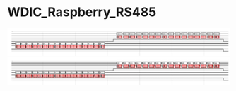 # WDIC_Raspberry_RS485
![alt text](https://github.com/Mrxpxpb/WDIC_Raspberry_RS485/blob/main/rs485.png?raw=true)
![Test Image 1](rs485.png)